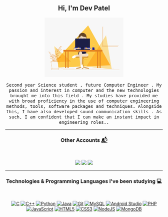 <h2 align="center"> Hi, I'm Dev Patel <br/></h2> 
 
<p align="center"><a href="#"><img width=50% src="hello.gif"></a></p>
<!-- <h6 align="center">Animation by <a href="https://dribbble.com/daniserpa" target="_blank">Daniela Serpa</a></h6> -->

<p align="center"> <samp>Second year Science student , future Computer Engineer . My passion and interest in computer and the new technologies brought me into this field . 
My studies have provided me with broad proficiency in the use of computer engineering methods, tools, software packages and techniques. Alongside this, I have also developed sound communication skills . As such, I am confident that I can make an instant impact in engineering roles.. </samp>

---------------------------------------------------------------------------------------------------------------------------------------------------------------------------------

<h3 align="center"> Other Accounts <a href="#"> 📬 </h3>
<br />
<p align="center">
<a href="https://www.linkedin.com/in/devpatel062/"><img src="https://img.shields.io/badge/linkedin-%230077B5.svg?&style=for-the-badge&logo=linkedin&logoColor=white" margin=20/></a>
<a href="mailto:devjpatel2002@gmail.com"><img src="https://img.shields.io/badge/Gmail-D14836?style=for-the-badge&logo=gmail&logoColor=white"/></a>
<!-- <a href="https://www.researchgate.net/profile/Anne-Livia-Da-F-Macedo"><img src="https://img.shields.io/badge/ResearchGate-00CCBB?style=for-the-badge&logo=ResearchGate&logoColor=white"/></a> -->
<a href="https://leetcode.com/devpatel062/"><img src="https://img.shields.io/badge/Leetcode-1F8ACB?style=for-the-badge&logo=Codeforces&logoColor=white"/></a>
</p>

---------------------------------------------------------------------------------------------------------------------------------------------------------------------------------

<h3 align="center"> Technologies & Programming Languages I've been studying 💻
 </h3>
<br />
<p align="center">
<a href="#"><img alt="C" src="https://img.shields.io/badge/c%20-%2300599C.svg?&style=flat&logo=c&logoColor=white"/></a>
<a href="#"><img alt="C++" src="https://img.shields.io/badge/c++%20-%2300599C.svg?&style=flat&logo=c%2B%2B&ogoColor=white"/></a>
<a href="#"><img alt="Python" src="https://img.shields.io/badge/python%20-%2314354C.svg?&style=flat&logo=python&logoColor=white"/></a>
<a href="#"><img alt="Java" src="https://img.shields.io/badge/java-%23ED8B00.svg?&style=flat&logo=java&logoColor=white"/></a>
<a href="#"><img alt="Git" src="https://img.shields.io/badge/git%20-%23F05033.svg?&style=flat&logo=git&logoColor=white"/></a>
<!-- <a href="#"><img alt="Firebase" src="https://img.shields.io/badge/firebase%20-%23039BE5.svg?&style=flat&logo=firebase"/></a> -->
<a href="#"><img alt="MySQL" src="https://img.shields.io/badge/mysql-%2300f.svg?&style=flat&logo=mysql&logoColor=white"/></a>
<!-- <a href="#"><img alt="TensorFlow" src="https://img.shields.io/badge/TensorFlow%20-%23FF6F00.svg?&style=flat&logo=TensorFlow&logoColor=white" /></a> -->
<!-- <a href="#"><img alt="Keras" src="https://img.shields.io/badge/Keras%20-%23D00000.svg?&style=flat&logo=Keras&logoColor=white"/></a> -->
<!-- <a href="#"><img alt="Pandas" src="https://img.shields.io/badge/pandas%20-%23150458.svg?&style=flat&logo=pandas&logoColor=white" /></a> -->
<!-- <a href="#"><img alt="NumPy" src="https://img.shields.io/badge/numpy%20-%23013243.svg?&style=flat&logo=numpy&logoColor=white" /></a> -->
<!-- <a href="#"><img alt="Jupyter" src="https://img.shields.io/badge/Jupyter%20-%23F37626.svg?&style=flat&logo=Jupyter&logoColor=white" /></a> -->
<!-- <a href="#"><img alt="Scikit Learn" src="https://img.shields.io/badge/Scikit%20Learn-F7931E?style=flat&logo=scikit%2DLearn&logoColor=white" /></a> -->
<!-- <a href="#"><img alt="OpenCV" src="https://img.shields.io/badge/OpenCV-5C3EE8?style=flat&logo=OpenCV&logoColor=white" /></a> -->
<a href="#"><img alt="Android Studio" src="https://img.shields.io/badge/Android%20Studio-3DDC84?style=flat&logo=Android%20Studio&logoColor=white" /></a>
<!-- <a href="#"><img alt="Octave" src="https://img.shields.io/badge/Octave-0790C0?style=flat&logo=Octave&logoColor=white" /></a> -->
<a href="#"><img alt="PHP" src="https://img.shields.io/badge/php-777BB4.svg?&style=flat&logo=php&logoColor=white"/></a>
<a href="#"><img alt="JavaScript" src="https://img.shields.io/badge/javascript%20-%23323330.svg?&style=flat&logo=javascript&logoColor=%23F7DF1E"/></a>
<a href="#"><img alt="HTML5" src="https://img.shields.io/badge/html5%20-%23E34F26.svg?&style=flat&logo=html5&logoColor=white"/></a>
<a href="#"><img alt="CSS3" src="https://img.shields.io/badge/css3%20-%231572B6.svg?&style=flat&logo=css3&logoColor=white"/></a>
<a href="#"><img alt="NodeJS" src="https://img.shields.io/badge/Node.js%20-%339933.svg?&style=flat&logo=Node.js&logoColor=white"/></a>
<!--  <a href="#"><img alt="Prisma" src="https://img.shields.io/badge/Prisma%20-%2D3748.svg?&style=flat&logo=Prisma&logoColor=white"/></a> -->
<a href="#"><img alt="MongoDB" src="https://img.shields.io/badge/MongoDB%20-%47A248.svg?&style=flat&logo=MongoDB&logoColor=white"/></a>
<!--  <a href="#"><img alt="Docker" src="https://img.shields.io/badge/docker%20-%2496ED.svg?&style=flat&logo=docker&logoColor=white&color=blue"/></a> -->
</p>

